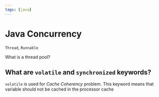 ```yaml
---
tags: [java]
---
```


# Java Concurrency

`Thread`, `Runnable`

What is a thread pool?

## What are `volatile` and `synchronized` keywords?

`volatile` is used for *Cache Coherency* problem. This keyword means that variable should not be cached in the processor cache


<!--
##### Also

- Concurrency vs Parallelism vs Concurrent Parallelism
- CountDownLatch
- Executor
- CompletableFuture

![[Concurrent collections]]

- #todo Make a concurrency summary from "Thinking in Java"



- [[Java Concurrency]]
  - Threads


[[Java Concurrency]]
-->
